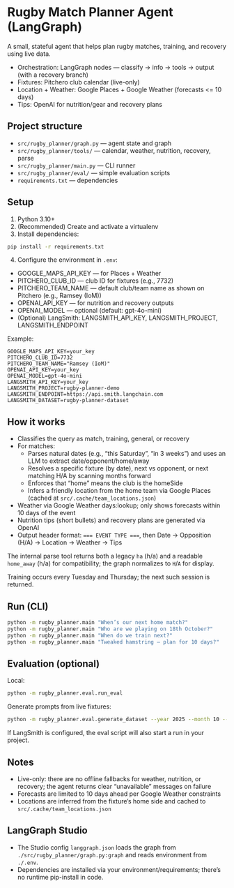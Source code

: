# Rugby Match Planner Agent (LangGraph)

A small, stateful agent that helps plan rugby matches, training, and recovery using live data.

- Orchestration: LangGraph nodes — classify → info → tools → output (with a recovery branch)
- Fixtures: Pitchero club calendar (live-only)
- Location + Weather: Google Places + Google Weather (forecasts <= 10 days)
- Tips: OpenAI for nutrition/gear and recovery plans

## Project structure

- `src/rugby_planner/graph.py` — agent state and graph
- `src/rugby_planner/tools/` — calendar, weather, nutrition, recovery, parse
- `src/rugby_planner/main.py` — CLI runner
- `src/rugby_planner/eval/` — simple evaluation scripts
- `requirements.txt` — dependencies

## Setup

1) Python 3.10+
2) (Recommended) Create and activate a virtualenv
3) Install dependencies:

```bash
pip install -r requirements.txt
```

4) Configure the environment in `.env`:

- GOOGLE_MAPS_API_KEY — for Places + Weather
- PITCHERO_CLUB_ID — club ID for fixtures (e.g., 7732)
- PITCHERO_TEAM_NAME — default club/team name as shown on Pitchero (e.g., Ramsey (IoM))
- OPENAI_API_KEY — for nutrition and recovery outputs
- OPENAI_MODEL — optional (default: gpt-4o-mini)
- (Optional) LangSmith: LANGSMITH_API_KEY, LANGSMITH_PROJECT, LANGSMITH_ENDPOINT

Example:

```
GOOGLE_MAPS_API_KEY=your_key
PITCHERO_CLUB_ID=7732
PITCHERO_TEAM_NAME="Ramsey (IoM)"
OPENAI_API_KEY=your_key
OPENAI_MODEL=gpt-4o-mini
LANGSMITH_API_KEY=your_key
LANGSMITH_PROJECT=rugby-planner-demo
LANGSMITH_ENDPOINT=https://api.smith.langchain.com
LANGSMITH_DATASET=rugby-planner-dataset
```

## How it works

- Classifies the query as match, training, general, or recovery
- For matches:
  - Parses natural dates (e.g., “this Saturday”, “in 3 weeks”) and uses an LLM to extract date/opponent/home/away
  - Resolves a specific fixture (by date), next vs opponent, or next matching H/A by scanning months forward
  - Enforces that “home” means the club is the homeSide
  - Infers a friendly location from the home team via Google Places (cached at `src/.cache/team_locations.json`)
- Weather via Google Weather days:lookup; only shows forecasts within 10 days of the event
- Nutrition tips (short bullets) and recovery plans are generated via OpenAI
- Output header format: `=== EVENT TYPE ===`, then Date → Opposition (H/A) → Location → Weather → Tips

The internal parse tool returns both a legacy `ha` (h/a) and a readable `home_away` (h/a) for compatibility; the graph normalizes to `H`/`A` for display.

Training occurs every Tuesday and Thursday; the next such session is returned.

## Run (CLI)

```bash
python -m rugby_planner.main "When’s our next home match?"
python -m rugby_planner.main "Who are we playing on 18th October?"
python -m rugby_planner.main "When do we train next?"
python -m rugby_planner.main "Tweaked hamstring — plan for 10 days?"
```

## Evaluation (optional)

Local:

```bash
python -m rugby_planner.eval.run_eval
```

Generate prompts from live fixtures:

```bash
python -m rugby_planner.eval.generate_dataset --year 2025 --month 10 --out src/rugby_planner/eval/generated_dataset.jsonl
```

If LangSmith is configured, the eval script will also start a run in your project.

## Notes

- Live-only: there are no offline fallbacks for weather, nutrition, or recovery; the agent returns clear “unavailable” messages on failure
- Forecasts are limited to 10 days ahead per Google Weather constraints
- Locations are inferred from the fixture’s home side and cached to `src/.cache/team_locations.json`

## LangGraph Studio

- The Studio config `langgraph.json` loads the graph from `./src/rugby_planner/graph.py:graph` and reads environment from `./.env`.
- Dependencies are installed via your environment/requirements; there’s no runtime pip-install in code.